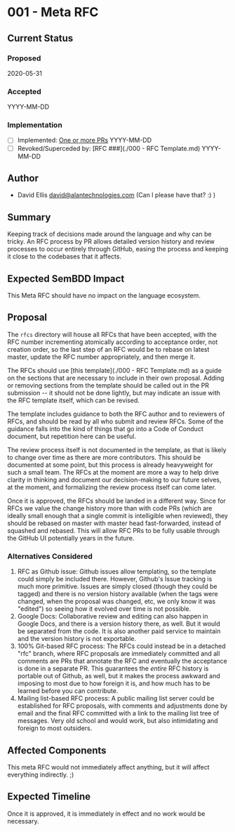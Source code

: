 # 001 - Meta RFC

## Current Status

### Proposed

2020-05-31

### Accepted

YYYY-MM-DD

### Implementation

- [ ] Implemented: [One or more PRs](https://github.com/alantech/alan/some-pr-link-here) YYYY-MM-DD
- [ ] Revoked/Superceded by: [RFC ###](./000 - RFC Template.md) YYYY-MM-DD

## Author

- David Ellis <david@alantechnologies.com> (Can I please have that? :) )

## Summary

Keeping track of decisions made around the language and why can be tricky. An RFC process by PR allows detailed version history and review processes to occur entirely through GitHub, easing the process and keeping it close to the codebases that it affects.

## Expected SemBDD Impact

This Meta RFC should have no impact on the language ecosystem.

## Proposal

The `rfcs` directory will house all RFCs that have been accepted, with the RFC number incrementing atomically according to acceptance order, not creation order, so the last step of an RFC would be to rebase on latest master, update the RFC number appropriately, and then merge it.

The RFCs should use [this template](./000 - RFC Template.md) as a guide on the sections that are necessary to include in their own proposal. Adding or removing sections from the template should be called out in the PR submission -- it should not be done lightly, but may indicate an issue with the RFC template itself, which can be revised.

The template includes guidance to both the RFC author and to reviewers of RFCs, and should be read by all who submit and review RFCs. Some of the guidance falls into the kind of things that go into a Code of Conduct document, but repetition here can be useful.

The review process itself is not documented in the template, as that is likely to change over time as there are more contributors. This should be documented at some point, but this process is already heavyweight for such a small team. The RFCs at the moment are more a way to help drive clarity in thinking and document our decision-making to our future selves, at the moment, and formalizing the review process itself can come later.

Once it is approved, the RFCs should be landed in a different way. Since for RFCs we value the change history more than with code PRs (which are ideally small enough that a single commit is intelligible when reviewed), they should be rebased on master with master head fast-forwarded, instead of squashed and rebased. This will allow RFC PRs to be fully usable through the GitHub UI potentially years in the future.

### Alternatives Considered

1. RFC as Github issue: Github issues allow templating, so the template could simply be included there. However, Github's Issue tracking is much more primitive. Issues are simply closed (though they could be tagged) and there is no version history available (when the tags were changed, when the proposal was changed, etc, we only know it was "edited") so seeing how it evolved over time is not possible.
2. Google Docs: Collaborative review and editing can also happen in Google Docs, and there is a version history there, as well. But it would be separated from the code. It is also another paid service to maintain and the version history is not exportable.
3. 100% Git-based RFC process: The RFCs could instead be in a detached "rfc" branch, where RFC proposals are immediately committed and all comments are PRs that annotate the RFC and eventually the acceptance is done in a separate PR. This guarantees the *entire* RFC history is portable out of Github, as well, but it makes the process awkward and imposing to most due to how foreign it is, and how much has to be learned before you can contribute.
4. Mailing list-based RFC process: A public mailing list server could be established for RFC proposals, with comments and adjustments done by email and the final RFC committed with a link to the mailing list tree of messages. Very old school and would work, but also intimidating and foreign to most outsiders.

## Affected Components

This meta RFC would not immediately affect anything, but it will affect everything indirectly. ;)

## Expected Timeline

Once it is approved, it is immediately in effect and no work would be necessary.
